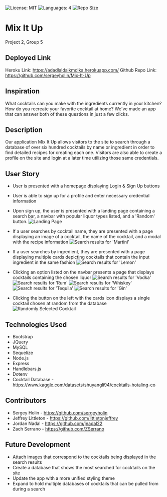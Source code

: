 ![License: MIT](https://img.shields.io/badge/License-MIT-yellow.svg) ![Languages: 4](https://img.shields.io/github/languages/count/sergeyholin/Project-2?color=orange&style=plastic) ![Repo Size](https://img.shields.io/github/repo-size/sergeyholin/Project-2?label=Repo%20Size)

# Mix It Up
Project 2, Group 5

## Deployed Link
Heroku Link: https://adadlaldalkmdlka.herokuapp.com/
Github Repo Link: https://github.com/sergeyholin/Mix-It-Up

## Inspiration
What cocktails can you make with the ingredients currently in your kitchen? How do you recreate your favorite cocktail at home? We've made an app that can answer both of these questions in just a few clicks.

## Description
Our application Mix It Up allows visitors to the site to search through a database of over six hundred cocktails by name or ingredient in order to find detailed recipes for creating each one.  Visitors are also able to create a profile on the site and login at a later time utilizing those same credentials.

## User Story
- User is presented with a homepage displaying Login & Sign Up buttons

- User is able to sign up for a profile and enter necessary credential information

- Upon sign up, the user is presented with a landing page containing a search bar, a navbar with popular liquor types listed, and a 'Random' button.
![Landing Page](./public/assets/images/project-screenshots/landing.png)

- If a user searches by cocktail name, they are presented with a page displaying an image of a cocktail, the name of the cocktail, and a modal with the recipe information
![Search results for 'Martini'](./public/assets/images/project-screenshots/searchbyname.png)

- If a user searches by ingredient, they are presented with a page displaying multiple cards depicting cocktails that contain the input ingredient in the same fashion
![Search results for 'Lemon'](./public/assets/images/project-screenshots/searchbyingredientlemon.png)

- Clicking an option listed on the navbar presents a page that displays cocktails containing the chosen liquor
![Search results for 'Vodka'](./public/assets/images/project-screenshots/searchbyingredientvodka.png)
![Search results for 'Rum'](./public/assets/images/project-screenshots/searchbyingredientrum.png)
![Search results for 'Whiskey'](./public/assets/images/project-screenshots/searchbyingredientwhiskey.png)
![Search results for 'Tequila'](./public/assets/images/project-screenshots/searchbyingredienttequila.png)
![Search results for 'Gin'](./public/assets/images/project-screenshots/searchbyingredientgin.png)

- Clicking the button on the left with the cards icon displays a single cocktail chosen at random from the database
![Randomly Selected Cocktail](./public/assets/images/project-screenshots/random.png)


## Technologies Used
- Bootstrap
- JQuery
- MySQL
- Sequelize
- Node.js
- Express
- Handlebars.js
- Dotenv
- Cocktail Database - https://www.kaggle.com/datasets/shuyangli94/cocktails-hotaling-co

## Contributors
- Sergey Holin - https://github.com/sergeyholin
- Jeffrey Littleton - https://github.com/littletonjeffrey
- Jordan Nadal - https://github.com/jnadal22
- Zach Serrano - https://github.com/ZSerrano

## Future Development
- Attach images that correspond to the cocktails being displayed in the search results
- Create a database that shows the most searched for cocktails on the site
- Update the app with a more unified styling theme
- Expand to hold multiple databases of cocktails that can be pulled from during a search